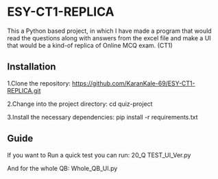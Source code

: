 # ESY-CT1-REPLICA
This a Python based project, in which I have made a program that would read the questions along with answers from the excel file and make a UI that would be a kind-of replica of Online MCQ exam. (CT1)

## Installation
1.Clone the repository: https://github.com/KaranKale-69/ESY-CT1-REPLICA.git  

2.Change into the project directory: cd quiz-project  

3.Install the necessary dependencies: pip install -r requirements.txt  

## Guide
If you want to Run a quick test you can run: 20_Q TEST_UI_Ver.py  

And for the whole QB: Whole_QB_UI.py  
